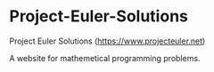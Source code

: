 # Project-Euler-Solutions
Project Euler Solutions (https://www.projecteuler.net)

A website for mathemetical programming problems.
